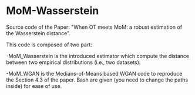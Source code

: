 # MoM-Wasserstein
Source code of the Paper: "When OT meets MoM: a robust estimation of the Wasserstein distance".


This code is composed of two part:

-MoM_Wasserstein is the introduced estimator which compute the distance between two empirical distributions (i.e., two datasets).

-MoM_WGAN is the Medians-of-Means based WGAN code to reproduce the Section 4.3 of the paper. Bash are given (you need to change the paths inside) for ease of use.
